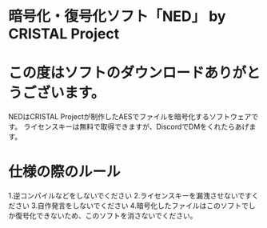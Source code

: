 # 暗号化・復号化ソフト「NED」 by CRISTAL Project
# この度はソフトのダウンロードありがとうございます。
NEDはCRISTAL Projectが制作したAESでファイルを暗号化するソフトウェアです。
ライセンスキーは無料で取得できますが、DiscordでDMをくれたらあげます。
# 仕様の際のルール
1.逆コンパイルなどをしないでください
2.ライセンスキーを漏洩させないですください
3.自作発言をしないでください
4.暗号化したファイルはこのソフトでしか復号化できないため、このソフトを消さないでください。
